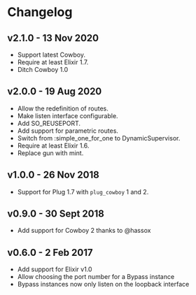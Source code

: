# Changelog

## v2.1.0 - 13 Nov 2020

* Support latest Cowboy.
* Require at least Elixir 1.7.
* Ditch Cowboy 1.0

## v2.0.0 - 19 Aug 2020

* Allow the redefinition of routes.
* Make listen interface configurable.
* Add SO_REUSEPORT.
* Add support for parametric routes.
* Switch from :simple_one_for_one to DynamicSupervisor.
* Require at least Elixir 1.6.
* Replace gun with mint.

## v1.0.0 - 26 Nov 2018

* Support for Plug 1.7 with `plug_cowboy` 1 and 2.

## v0.9.0 - 30 Sept 2018

* Add support for Cowboy 2 thanks to @hassox

## v0.6.0 - 2 Feb 2017

* Add support for Elixir v1.0
* Allow choosing the port number for a Bypass instance
* Bypass instances now only listen on the loopback interface
